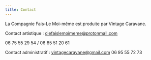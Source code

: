 ```yaml
---
title: Contact
---
```

La Compagnie Fais-Le Moi-même est produite par Vintage Caravane.  

Contact artistique : ciefaislemoimeme@protonmail.com  

06 75 55 29 54 / 06 85 51 20 61  

Contact administratif : vintagecaravane@gmail.com 06 95 55 72 73